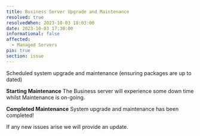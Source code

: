 ```yaml
---
title: Business Server Upgrade and Maintenance
resolved: true
resolvedWhen: 2023-10-03 18:03:00
date: 2023-10-03 17:30:00
informational: false
affected:
  - Managed Servers
pin: true
section: issue
---
```


Scheduled system upgrade and maintenance (ensuring packages are up to dated)

**Starting Maintenance** The Business server will experience some down time whilst Maintenance is on-going.

**Completed Maintenance** System upgrade and maintenance has been completed!

If any new issues arise we will provide an update.
